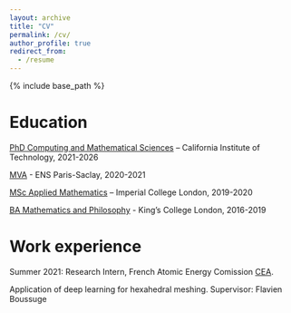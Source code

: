 ```yaml
---
layout: archive
title: "CV"
permalink: /cv/
author_profile: true
redirect_from:
  - /resume
---
```


{% include base_path %}

Education
======
[PhD Computing and Mathematical Sciences](https://www.cms.caltech.edu/) – California Institute of Technology, 2021-2026 

[MVA](https://www.master-mva.com/) - ENS Paris-Saclay, 2020-2021

[MSc Applied Mathematics](https://www.imperial.ac.uk/mathematics) – Imperial College London, 2019-2020

[BA Mathematics and Philosophy](https://www.kcl.ac.uk/mathematics) - King’s College London, 2016-2019

Work experience
======
Summer 2021: Research Intern, French Atomic Energy Comission [CEA](https://www.cea.fr/).

Application of deep learning for hexahedral meshing. Supervisor: Flavien Boussuge
  

